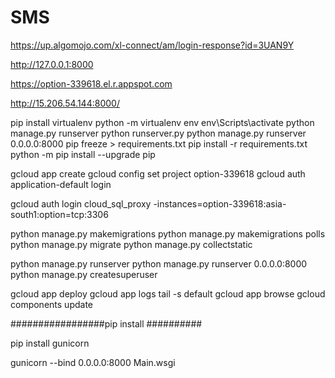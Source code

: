 # SMS

https://up.algomojo.com/xl-connect/am/login-response?id=3UAN9Y

http://127.0.0.1:8000

https://option-339618.el.r.appspot.com

http://15.206.54.144:8000/

pip install virtualenv
python -m virtualenv env
env\Scripts\activate
python manage.py runserver
python runserver.py
python manage.py runserver 0.0.0.0:8000
pip freeze > requirements.txt
pip install -r requirements.txt
python -m pip install --upgrade pip

gcloud app create
gcloud config set project option-339618
gcloud auth application-default login

gcloud auth login
cloud_sql_proxy -instances=option-339618:asia-south1:option=tcp:3306

python manage.py makemigrations
python manage.py makemigrations polls
python manage.py migrate
python manage.py collectstatic

python manage.py runserver
python manage.py runserver 0.0.0.0:8000
python manage.py createsuperuser

gcloud app deploy
gcloud app logs tail -s default
gcloud app browse
gcloud components update

#################pip install ##########

pip install gunicorn

gunicorn --bind 0.0.0.0:8000 Main.wsgi
